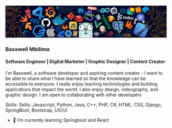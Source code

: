 ![Software Engineer | Graphic Designer | Content Creator](https://github.com/Basswell234/Basswell234/blob/main/languages-header.png)
### Basswell Mbilima
#### Software Engineer | Digital Marketer | Graphic Designer | Content Creator
I'm Basswell, a software developer and aspiring content creator - I want to be able to share what I have learned so that the knowledge can be accessible to everyone. I really enjoy learning technologies and building applications that impact the world. I also enjoy design, videography, and graphic design. I am open to collaborating with other developers

Skills: Skills: Javascript, Python, Java, C++, PHP, C#, HTML, CSS, Django, SpringBoot, Bootstrap, UX/UI

- 🔭 I’m currently learning Springboot and React






